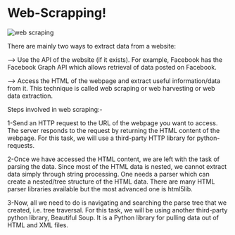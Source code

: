 # Web-Scrapping!


![web scraping](https://user-images.githubusercontent.com/81983943/145254774-d0158d96-2809-4dad-b80b-c4353385425a.png)

There are mainly two ways to extract data from a website:

--> Use the API of the website (if it exists). For example, Facebook has the Facebook Graph API which allows retrieval of data posted on Facebook.

--> Access the HTML of the webpage and extract useful information/data from it. This technique is called web scraping or web harvesting or web data extraction.

Steps involved in web scraping:-

1-Send an HTTP request to the URL of the webpage you want to access. The server responds to the request by returning the HTML content of the webpage. For this task, we will use a   third-party HTTP library for python-requests.

2-Once we have accessed the HTML content, we are left with the task of parsing the data. Since most of the HTML data is nested, we cannot extract data simply through string         processing. One needs a parser which can create a nested/tree structure of the HTML data. There are many HTML parser libraries available but the most advanced one is html5lib.

3-Now, all we need to do is navigating and searching the parse tree that we created, i.e. tree traversal. For this task, we will be using another third-party python library,         Beautiful Soup. It is a Python library for pulling data out of HTML and XML files.
